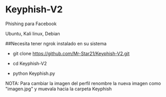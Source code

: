 # Keyphish-V2
Phishing para Facebook 

Ubuntu, Kali linux, Debian

##Necesita tener ngrok instalado en su sistema

- git clone https://github.com/Mr-Star21/Keyphish-V2.git

- cd Keyphish-V2

- python Keyphish.py

NOTA:
Para cambiar la imagen del perfil renombre la nueva imagen como "imagen.jpg"
y muevala hacia la carpeta Keyphish
